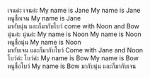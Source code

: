เจนค่ะ เจนค่ะ My name is Jane My name is Jane  
หนูชื่อเจน My name is Jane  
มากับนุ่น และก็มากับโบว์ come with Noon and Bow  
นุ่นค่ะ นุ่นค่ะ My name is Noon My name is Noon    
หนูชื่อนุ่น My name is Noon  
มากับเจน และก็มากับโบว์ Come with Jane and Noon   
โบว์ค่ะ โบว์ค่ะ My name is Bow My name is Bow   
หนูชื่อโบว์ My name is Bow
มากับนุ่น และก็มากับเจน  
